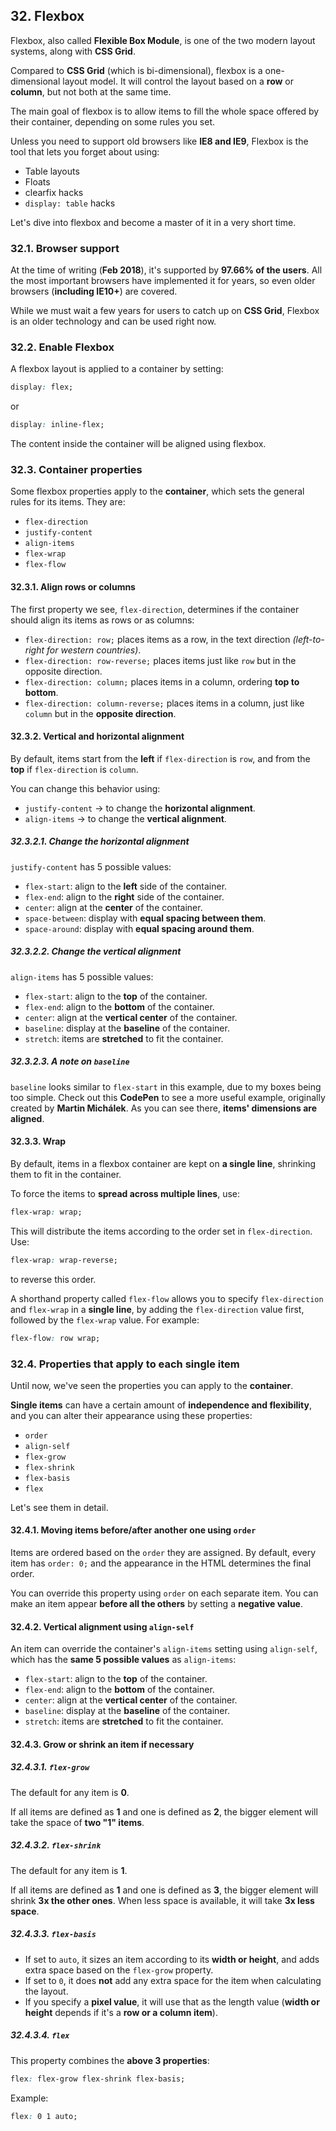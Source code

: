 ## 32. Flexbox

Flexbox, also called **Flexible Box Module**, is one of the two modern layout systems, along with **CSS Grid**.

Compared to **CSS Grid** (which is bi-dimensional), flexbox is a one-dimensional layout model. It will control the layout based on a **row** or **column**, but not both at the same time.

The main goal of flexbox is to allow items to fill the whole space offered by their container, depending on some rules you set.

Unless you need to support old browsers like **IE8 and IE9**, Flexbox is the tool that lets you forget about using:

- Table layouts  
- Floats  
- clearfix hacks  
- `display: table` hacks  

Let's dive into flexbox and become a master of it in a very short time.

### 32.1. Browser support

At the time of writing (**Feb 2018**), it's supported by **97.66% of the users**. All the most important browsers have implemented it for years, so even older browsers (**including IE10+**) are covered.

While we must wait a few years for users to catch up on **CSS Grid**, Flexbox is an older technology and can be used right now.

### 32.2. Enable Flexbox

A flexbox layout is applied to a container by setting:

```css
display: flex;
```

or

```css
display: inline-flex;
```

The content inside the container will be aligned using flexbox.

### 32.3. Container properties

Some flexbox properties apply to the **container**, which sets the general rules for its items. They are:

- `flex-direction`
- `justify-content`
- `align-items`
- `flex-wrap`
- `flex-flow`

#### 32.3.1. Align rows or columns

The first property we see, `flex-direction`, determines if the container should align its items as rows or as columns:

- `flex-direction: row;` places items as a row, in the text direction *(left-to-right for western countries)*.
- `flex-direction: row-reverse;` places items just like `row` but in the opposite direction.
- `flex-direction: column;` places items in a column, ordering **top to bottom**.
- `flex-direction: column-reverse;` places items in a column, just like `column` but in the **opposite direction**.

#### 32.3.2. Vertical and horizontal alignment

By default, items start from the **left** if `flex-direction` is `row`, and from the **top** if `flex-direction` is `column`.

You can change this behavior using:

- `justify-content` → to change the **horizontal alignment**.
- `align-items` → to change the **vertical alignment**.

##### 32.3.2.1. Change the horizontal alignment

`justify-content` has 5 possible values:

- `flex-start`: align to the **left** side of the container.
- `flex-end`: align to the **right** side of the container.
- `center`: align at the **center** of the container.
- `space-between`: display with **equal spacing between them**.
- `space-around`: display with **equal spacing around them**.

##### 32.3.2.2. Change the vertical alignment

`align-items` has 5 possible values:

- `flex-start`: align to the **top** of the container.
- `flex-end`: align to the **bottom** of the container.
- `center`: align at the **vertical center** of the container.
- `baseline`: display at the **baseline** of the container.
- `stretch`: items are **stretched** to fit the container.

##### 32.3.2.3. A note on `baseline`

`baseline` looks similar to `flex-start` in this example, due to my boxes being too simple. Check out this **CodePen** to see a more useful example, originally created by **Martin Michálek**. As you can see there, **items' dimensions are aligned**.

#### 32.3.3. Wrap

By default, items in a flexbox container are kept on **a single line**, shrinking them to fit in the container.

To force the items to **spread across multiple lines**, use:

```css
flex-wrap: wrap;
```

This will distribute the items according to the order set in `flex-direction`. Use:

```css
flex-wrap: wrap-reverse;
```

to reverse this order.

A shorthand property called `flex-flow` allows you to specify `flex-direction` and `flex-wrap` in a **single line**, by adding the `flex-direction` value first, followed by the `flex-wrap` value. For example:

```css
flex-flow: row wrap;
```

### 32.4. Properties that apply to each single item

Until now, we've seen the properties you can apply to the **container**.

**Single items** can have a certain amount of **independence and flexibility**, and you can alter their appearance using these properties:

- `order`
- `align-self`
- `flex-grow`
- `flex-shrink`
- `flex-basis`
- `flex`

Let's see them in detail.

#### 32.4.1. Moving items before/after another one using `order`

Items are ordered based on the `order` they are assigned. By default, every item has `order: 0;` and the appearance in the HTML determines the final order.

You can override this property using `order` on each separate item. You can make an item appear **before all the others** by setting a **negative value**.

#### 32.4.2. Vertical alignment using `align-self`

An item can override the container's `align-items` setting using `align-self`, which has the **same 5 possible values** as `align-items`:

- `flex-start`: align to the **top** of the container.
- `flex-end`: align to the **bottom** of the container.
- `center`: align at the **vertical center** of the container.
- `baseline`: display at the **baseline** of the container.
- `stretch`: items are **stretched** to fit the container.

#### 32.4.3. Grow or shrink an item if necessary

##### 32.4.3.1. `flex-grow`

The default for any item is **0**.

If all items are defined as **1** and one is defined as **2**, the bigger element will take the space of **two "1" items**.

##### 32.4.3.2. `flex-shrink`

The default for any item is **1**.

If all items are defined as **1** and one is defined as **3**, the bigger element will shrink **3x the other ones**. When less space is available, it will take **3x less space**.

##### 32.4.3.3. `flex-basis`

- If set to `auto`, it sizes an item according to its **width or height**, and adds extra space based on the `flex-grow` property.
- If set to `0`, it does **not** add any extra space for the item when calculating the layout.
- If you specify a **pixel value**, it will use that as the length value (**width or height** depends if it's a **row or a column item**).

##### 32.4.3.4. `flex`

This property combines the **above 3 properties**:

```css
flex: flex-grow flex-shrink flex-basis;
```

Example:

```css
flex: 0 1 auto;

